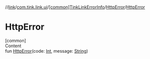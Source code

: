 //[link](../../../index.md)/[com.tink.link.ui](../../index.md)/[[common]TinkLinkErrorInfo](../index.md)/[HttpError](index.md)/[HttpError](-http-error.md)



# HttpError  
[common]  
Content  
fun [HttpError](-http-error.md)(code: [Int](https://kotlinlang.org/api/latest/jvm/stdlib/kotlin/-int/index.html), message: [String](https://kotlinlang.org/api/latest/jvm/stdlib/kotlin/-string/index.html))  



